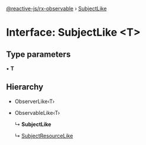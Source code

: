 [@reactive-js/rx-observable](../README.md) › [SubjectLike](subjectlike.md)

# Interface: SubjectLike <**T**>

## Type parameters

▪ **T**

## Hierarchy

* ObserverLike‹T›

* ObservableLike‹T›

  ↳ **SubjectLike**

  ↳ [SubjectResourceLike](subjectresourcelike.md)
